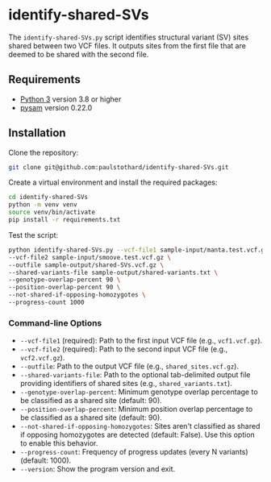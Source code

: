 # identify-shared-SVs

The `identify-shared-SVs.py` script identifies structural variant (SV) sites shared between two VCF files. It outputs sites from the first file that are deemed to be shared with the second file.

## Requirements

- [Python 3](https://www.python.org/) version 3.8 or higher
- [pysam](https://pysam.readthedocs.io/en/latest/) version 0.22.0

## Installation

Clone the repository:

```bash
git clone git@github.com:paulstothard/identify-shared-SVs.git
```

Create a virtual environment and install the required packages:

```bash
cd identify-shared-SVs
python -m venv venv
source venv/bin/activate
pip install -r requirements.txt
```

Test the script:

```bash
python identify-shared-SVs.py --vcf-file1 sample-input/manta.test.vcf.gz \
--vcf-file2 sample-input/smoove.test.vcf.gz \
--outfile sample-output/shared-SVs.vcf.gz \
--shared-variants-file sample-output/shared-variants.txt \
--genotype-overlap-percent 90 \
--position-overlap-percent 90 \
--not-shared-if-opposing-homozygotes \
--progress-count 1000
```

### Command-line Options

- `--vcf-file1` (required): Path to the first input VCF file (e.g., `vcf1.vcf.gz`).
- `--vcf-file2` (required): Path to the second input VCF file (e.g., `vcf2.vcf.gz`).
- `--outfile`: Path to the output VCF file (e.g., `shared_sites.vcf.gz`).
- `--shared-variants-file`: Path to the optional tab-delimited output file providing identifiers of shared sites (e.g., `shared_variants.txt`).
- `--genotype-overlap-percent`: Minimum genotype overlap percentage to be classified as a shared site (default: 90).
- `--position-overlap-percent`: Minimum position overlap percentage to be classified as a shared site (default: 90).
- `--not-shared-if-opposing-homozygotes`: Sites aren't classified as shared if opposing homozygotes are detected (default: False). Use this option to enable this behavior.
- `--progress-count`: Frequency of progress updates (every N variants) (default: 1000).
- `--version`: Show the program version and exit.
